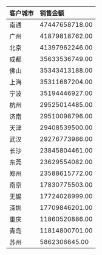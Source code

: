 | 客户城市 | 销售金额 |
| :--- | :--- |
| 南通 | 47447658718.00 |
| 广州 | 41879818762.00 |
| 北京 | 41397962246.00 |
| 成都 | 35633536749.00 |
| 佛山 | 35343413188.00 |
| 上海 | 35311687204.00 |
| 宁波 | 35194446927.00 |
| 杭州 | 29525014485.00 |
| 济南 | 29510098796.00 |
| 天津 | 29408539500.00 |
| 武汉 | 29276773986.00 |
| 长沙 | 23845804461.00 |
| 东莞 | 23629554082.00 |
| 郑州 | 23588615772.00 |
| 南京 | 17830775503.00 |
| 无锡 | 17724028999.00 |
| 深圳 | 17709846201.00 |
| 重庆 | 11860520886.00 |
| 青岛 | 11814800701.00 |
| 苏州 | 5862306645.00 |
